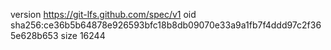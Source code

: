 version https://git-lfs.github.com/spec/v1
oid sha256:ce36b5b64878e926593bfc18b8db09070e33a9a1fb7f4ddd97c2f365e628b653
size 16244
